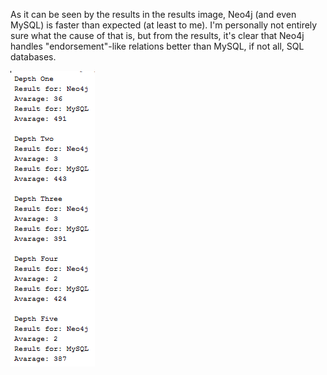 As it can be seen by the results in the results image, Neo4j (and even MySQL) is faster than expected (at least to me). I'm personally not entirely sure what the cause of that is, but from the results, it's clear that Neo4j handles "endorsement"-like relations better than MySQL, if not all, SQL databases.

[<img src="https://github.com/cph-al180/DB_SQL-Graph/blob/master/Results.png">](https://github.com/cph-al180/DB_SQL-Graph/blob/master/Results.png)
